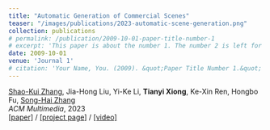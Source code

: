 ```yaml
---
title: "Automatic Generation of Commercial Scenes"
teaser: "/images/publications/2023-automatic-scene-generation.png"
collection: publications
# permalink: /publication/2009-10-01-paper-title-number-1
# excerpt: 'This paper is about the number 1. The number 2 is left for future work.'
date: 2009-10-01
venue: 'Journal 1'
# citation: 'Your Name, You. (2009). &quot;Paper Title Number 1.&quot; <i>Journal 1</i>. 1(1).'
---
```

[Shao-Kui Zhang](https://shao-kui.github.io/), Jia-Hong Liu, Yi-Ke Li, **Tianyi Xiong**, Ke-Xin Ren, Hongbo Fu, [Song-Hai Zhang](https://scholar.google.com/citations?user=AWtV-EQAAAAJ&hl=en) <br/>
<i>ACM Multimedia</i>, 2023 <br/>
[[paper]](https://cg.cs.tsinghua.edu.cn/course/vis/Shao-Kui/cmmercialscene.pdf) / [[project page]](https://github.com/Shao-Kui/3DScenePlatform#commercialscene) / [[video]](https://www.bilibili.com/video/BV1gV4y1i7VN)
